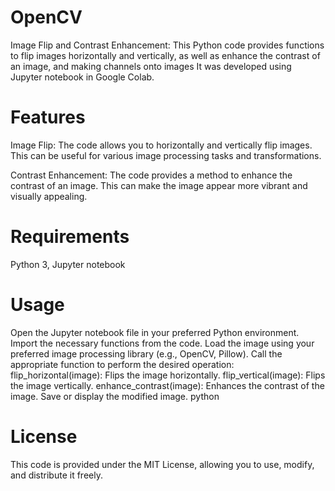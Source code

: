 # OpenCV
Image Flip and Contrast Enhancement:
This Python code provides functions to flip images horizontally and vertically, as well as enhance the contrast of an image, and making channels onto images It was developed using Jupyter notebook in Google Colab.

# Features
Image Flip: The code allows you to horizontally and vertically flip images. This can be useful for various image processing tasks and transformations.

Contrast Enhancement: The code provides a method to enhance the contrast of an image. This can make the image appear more vibrant and visually appealing.

# Requirements
Python 3, 
Jupyter notebook
# Usage
Open the Jupyter notebook file in your preferred Python environment.
Import the necessary functions from the code.
Load the image using your preferred image processing library (e.g., OpenCV, Pillow).
Call the appropriate function to perform the desired operation:
flip_horizontal(image): Flips the image horizontally.
flip_vertical(image): Flips the image vertically.
enhance_contrast(image): Enhances the contrast of the image.
Save or display the modified image.
python

# License
This code is provided under the MIT License, allowing you to use, modify, and distribute it freely.
